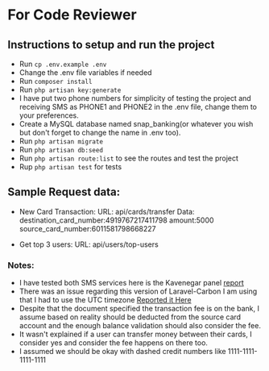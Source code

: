 # For Code Reviewer

## Instructions to setup and run the project

-   Run `cp .env.example .env`
-   Change the .env file variables if needed
-   Run `composer install`
-   Run `php artisan key:generate`
-   I have put two phone numbers for simplicity of testing the project and receiving SMS as PHONE1 and PHONE2 in the .env file, change them to your preferences.
-   Create a MySQL database named snap_banking(or whatever you wish but don't forget to change the name in .env too).
-   Run `php artisan migrate`
-   Run `php artisan db:seed`
-   Run `php artisan route:list` to see the routes and test the project
-   Rup `php artisan test` for tests

## Sample Request data:

-   New Card Transaction:
    URL:
    api/cards/transfer
    Data:
    destination_card_number:4919767217411798
    amount:5000
    source_card_number:6011581798668227

-   Get top 3 users:
    URL: api/users/top-users

### Notes:

-   I have tested both SMS services here is the Kavenegar panel [report](https://prnt.sc/-fUGpvJqBc5f)
-   There was an issue regarding this version of Laravel-Carbon I am using that I had to use the UTC timezone [Reported it Here](https://github.com/laravel/framework/issues/51997)
-   Despite that the document specified the transaction fee is on the bank, I assume based on reality should be deducted from the source card account and the enough balance validation should also consider the fee.
-   It wasn't explained if a user can transfer money between their cards, I consider yes and consider the fee happens on there too.
-   I assumed we should be okay with dashed credit numbers like 1111-1111-1111-1111
